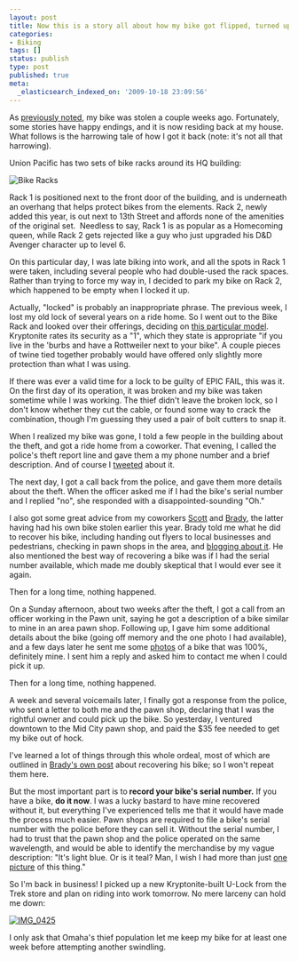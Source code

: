 ```yaml
---
layout: post
title: Now this is a story all about how my bike got flipped, turned upside down
categories:
- Biking
tags: []
status: publish
type: post
published: true
meta:
  _elasticsearch_indexed_on: '2009-10-18 23:09:56'
---
```

As <a href="/stolen-bike-reward-offered/">previously noted</a>, my bike was stolen a couple weeks ago. Fortunately, some stories have happy endings, and it is now residing back at my house. What follows is the harrowing tale of how I got it back (note: it's not all that harrowing).

Union Pacific has two sets of bike racks around its HQ building:

![Bike Racks](/img/rack-locations1.png)

Rack 1 is positioned next to the front door of the building, and is underneath an overhang that helps protect bikes from the elements. Rack 2, newly added this year, is out next to 13th Street and affords none of the amenities of the original set.  Needless to say, Rack 1 is as popular as a Homecoming queen, while Rack 2 gets rejected like a guy who just upgraded his D&amp;D Avenger character up to level 6.

On this particular day, I was late biking into work, and all the spots in Rack 1 were taken, including several people who had double-used the rack spaces. Rather than trying to force my way in, I decided to park my bike on Rack 2, which happened to be empty when I locked it up.

Actually, "locked" is probably an inappropriate phrase. The previous week, I lost my old lock of several years on a ride home. So I went out to the Bike Rack and looked over their offerings, deciding on <a href="https://www.kryptonitelock.com/products/ProductDetail.aspx?cid=1001&amp;scid=1001&amp;pid=1127">this particular model</a>. Kryptonite rates its security as a "1", which they state is appropriate "if you live in the 'burbs and have a Rottweiler next to your bike". A couple pieces of twine tied together probably would have offered only slightly more protection than what I was using.

If there was ever a valid time for a lock to be guilty of EPIC FAIL, this was it. On the first day of its operation, it was broken and my bike was taken sometime while I was working. The thief didn't leave the broken lock, so I don't know whether they cut the cable, or found some way to crack the combination, though I'm guessing they used a pair of bolt cutters to snap it.

When I realized my bike was gone, I told a few people in the building about the theft, and got a ride home from a coworker. That evening, I called the police's theft report line and gave them a my phone number and a brief description. And of course I <a href="http://twitter.com/orphum/status/4301225743">tweeted</a> about it.

The next day, I got a call back from the police, and gave them more details about the theft. When the officer asked me if I had the bike's serial number and I replied "no", she responded with a disappointed-sounding "Oh."

I also got some great advice from my coworkers <a href="http://redd-shift.blogspot.com/">Scott</a> and <a href="http://steel-cut.blogspot.com/">Brady</a>, the latter having had his own bike stolen earlier this year. Brady told me what he did to recover his bike, including handing out flyers to local businesses and pedestrians, checking in pawn shops in the area, and <a href="http://steel-cut.blogspot.com/2009/07/old-yeller-stolen.html">blogging about it</a>. He also mentioned the best way of recovering a bike was if I had the serial number available, which made me doubly skeptical that I would ever see it again.

Then for a long time, nothing happened.

On a Sunday afternoon, about two weeks after the theft, I got a call from an officer working in the Pawn unit, saying he got a description of a bike similar to mine in an area pawn shop. Following up, I gave him some additional details about the bike (going off memory and the one photo I had available), and a few days later he sent me some <a href="http://twitpic.com/klhvx">photos</a> of a bike that was 100%, definitely mine. I sent him a reply and asked him to contact me when I could pick it up.

Then for a long time, nothing happened.

A week and several voicemails later, I finally got a response from the police, who sent a letter to both me and the pawn shop, declaring that I was the rightful owner and could pick up the bike. So yesterday, I ventured downtown to the Mid City pawn shop, and paid the $35 fee needed to get my bike out of hock.

I've learned a lot of things through this whole ordeal, most of which are outlined in <a href="http://steel-cut.blogspot.com/2009/07/bradys-got-his-groove-ride-back.html">Brady's own post</a> about recovering his bike; so I won't repeat them here.

But the most important part is to<strong> record your bike's serial number.</strong> If you have a bike, <strong>do it now</strong>. I was a lucky bastard to have mine recovered without it, but everything I've experienced tells me that it would have made the process much easier. Pawn shops are required to file a bike's serial number with the police before they can sell it. Without the serial number, I had to trust that the pawn shop and the police operated on the same wavelength, and would be able to identify the merchandise by my vague description: "It's light blue. Or is it teal? Man, I wish I had more than just <a href="http://matthewsteele.files.wordpress.com/2009/09/bike.jpg?w=500&amp;h=650">one picture</a> of this thing."

So I'm back in business! I picked up a new Kryptonite-built U-Lock from the Trek store and plan on riding into work tomorrow. No mere larceny can hold me down:

<a href="http://matthewsteele.files.wordpress.com/2009/10/img_0425.jpg"><img class="aligncenter size-full wp-image-122" title="IMG_0425" src="http://matthewsteele.files.wordpress.com/2009/10/img_0425.jpg" alt="IMG_0425" ></a>

I only ask that Omaha's thief population let me keep my bike for at least one week before attempting another swindling.
